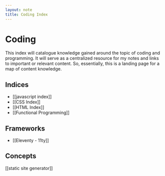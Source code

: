 ```yaml
---
layout: note
title: Coding Index
---
```


# Coding
This index will catalogue knowledge gained around the topic of coding and programming. It will serve as a centralized resource for my notes and links to important or relevant content. So, essentially, this is a landing page for a map of content knowledge. 

## Indices
- [[javascript index]]
- [[CSS Index]]
- [[HTML Index]]
- [[Functional Programming]]

## Frameworks
- [[Eleventy - 11ty]]

## Concepts
[[static site generator]]